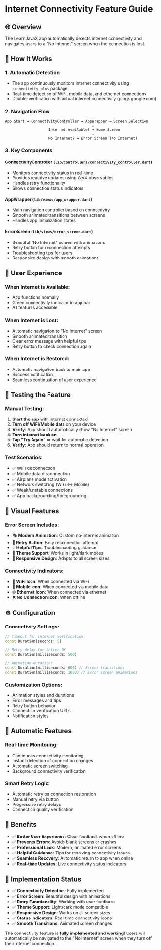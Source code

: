# Internet Connectivity Feature Guide

## 🌐 Overview
The LearnJavaX app automatically detects internet connectivity and navigates users to a "No Internet" screen when the connection is lost.

## 🔧 How It Works

### 1. **Automatic Detection**
- The app continuously monitors internet connectivity using `connectivity_plus` package
- Real-time detection of WiFi, mobile data, and ethernet connections
- Double-verification with actual internet connectivity (pings google.com)

### 2. **Navigation Flow**
```
App Start → ConnectivityController → AppWrapper → Screen Selection
                                        ↓
                    Internet Available? → Home Screen
                                        ↓
                    No Internet? → Error Screen (No Internet)
```

### 3. **Key Components**

#### **ConnectivityController** (`lib/controllers/connectivity_controller.dart`)
- Monitors connectivity status in real-time
- Provides reactive updates using GetX observables
- Handles retry functionality
- Shows connection status indicators

#### **AppWrapper** (`lib/views/app_wrapper.dart`)
- Main navigation controller based on connectivity
- Smooth animated transitions between screens
- Handles app initialization states

#### **ErrorScreen** (`lib/views/error_screen.dart`)
- Beautiful "No Internet" screen with animations
- Retry button for reconnection attempts
- Troubleshooting tips for users
- Responsive design with smooth animations

## 🎯 User Experience

### **When Internet is Available:**
- App functions normally
- Green connectivity indicator in app bar
- All features accessible

### **When Internet is Lost:**
- Automatic navigation to "No Internet" screen
- Smooth animated transition
- Clear error message with helpful tips
- Retry button to check connection again

### **When Internet is Restored:**
- Automatic navigation back to main app
- Success notification
- Seamless continuation of user experience

## 🧪 Testing the Feature

### **Manual Testing:**
1. **Start the app** with internet connected
2. **Turn off WiFi/Mobile data** on your device
3. **Verify**: App should automatically show "No Internet" screen
4. **Turn internet back on**
5. **Tap "Try Again"** or wait for automatic detection
6. **Verify**: App should return to normal operation

### **Test Scenarios:**
- ✅ WiFi disconnection
- ✅ Mobile data disconnection  
- ✅ Airplane mode activation
- ✅ Network switching (WiFi ↔ Mobile)
- ✅ Weak/unstable connections
- ✅ App backgrounding/foregrounding

## 🎨 Visual Features

### **Error Screen Includes:**
- 🎭 **Modern Animation**: Custom no-internet animation
- 🔄 **Retry Button**: Easy reconnection attempt
- 💡 **Helpful Tips**: Troubleshooting guidance
- 🎨 **Theme Support**: Works in light/dark modes
- 📱 **Responsive Design**: Adapts to all screen sizes

### **Connectivity Indicators:**
- 📶 **WiFi Icon**: When connected via WiFi
- 📱 **Mobile Icon**: When connected via mobile data
- 🌐 **Ethernet Icon**: When connected via ethernet
- ❌ **No Connection Icon**: When offline

## ⚙️ Configuration

### **Connectivity Settings:**
```dart
// Timeout for internet verification
const Duration(seconds: 5)

// Retry delay for better UX
const Duration(milliseconds: 500)

// Animation durations
const Duration(milliseconds: 600) // Screen transitions
const Duration(milliseconds: 1000) // Error screen animations
```

### **Customization Options:**
- Animation styles and durations
- Error messages and tips
- Retry button behavior
- Connection verification URLs
- Notification styles

## 🔄 Automatic Features

### **Real-time Monitoring:**
- Continuous connectivity monitoring
- Instant detection of connection changes
- Automatic screen switching
- Background connectivity verification

### **Smart Retry Logic:**
- Automatic retry on connection restoration
- Manual retry via button
- Progressive retry delays
- Connection quality verification

## 🎯 Benefits

- ✅ **Better User Experience**: Clear feedback when offline
- ✅ **Prevents Errors**: Avoids blank screens or crashes
- ✅ **Professional Look**: Modern, animated error screens
- ✅ **Helpful Guidance**: Tips for resolving connectivity issues
- ✅ **Seamless Recovery**: Automatic return to app when online
- ✅ **Real-time Updates**: Live connectivity status indicators

## 🚀 Implementation Status

- ✅ **Connectivity Detection**: Fully implemented
- ✅ **Error Screen**: Beautiful design with animations
- ✅ **Retry Functionality**: Working with user feedback
- ✅ **Theme Support**: Light/dark mode compatible
- ✅ **Responsive Design**: Works on all screen sizes
- ✅ **Status Indicators**: Real-time connectivity icons
- ✅ **Smooth Transitions**: Animated screen changes

The connectivity feature is **fully implemented and working**! Users will automatically be navigated to the "No Internet" screen when they turn off their internet connection.

